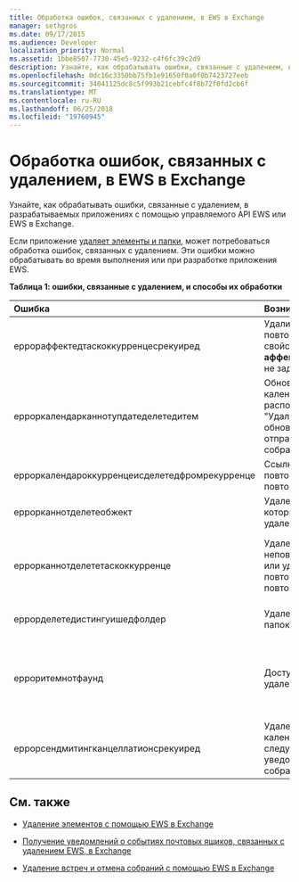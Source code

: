 ```yaml
---
title: Обработка ошибок, связанных с удалением, в EWS в Exchange
manager: sethgros
ms.date: 09/17/2015
ms.audience: Developer
localization_priority: Normal
ms.assetid: 1bbe8507-7730-45e5-9232-c4f6fc39c2d9
description: Узнайте, как обрабатывать ошибки, связанные с удалением, в разрабатываемых приложениях с помощью управляемого API EWS или EWS в Exchange.
ms.openlocfilehash: 0dc16c3350bb75fb1e91650f0a0f0b7423727eeb
ms.sourcegitcommit: 34041125dc8c5f993b21cebfc4f8b72f0fd2cb6f
ms.translationtype: MT
ms.contentlocale: ru-RU
ms.lasthandoff: 06/25/2018
ms.locfileid: "19760945"
---
```

# <a name="handling-deletion-related-errors-in-ews-in-exchange"></a>Обработка ошибок, связанных с удалением, в EWS в Exchange

Узнайте, как обрабатывать ошибки, связанные с удалением, в разрабатываемых приложениях с помощью управляемого API EWS или EWS в Exchange.
  
Если приложение [удаляет элементы и папки](deleting-items-by-using-ews-in-exchange.md), может потребоваться обработка ошибок, связанных с удалением. Эти ошибки можно обрабатывать во время выполнения или при разработке приложения EWS.
  
**Таблица 1: ошибки, связанные с удалением, и способы их обработки**

|**Ошибка**|**Возникает при попытке...**|**Обработать его по...**|
|:-----|:-----|:-----|
|еррораффектедтаскоккурренцесрекуиред  <br/> |Удалить экземпляр повторяющейся задачи, но свойство **аффектедтаскоккурренце** не задано.  <br/> |Установка свойства **аффектедтаскоккурренце** и повторная попытка удаления.  <br/> |
|ерроркалендарканнотупдатеделетедитем  <br/> |Обновление элемента календаря, расположенного в папке "Удаленные", когда обновление приведет к отправке приглашения на собрание участникам.  <br/> |Отмена обновления или перемещение элемента календаря обратно в папку календаря по умолчанию и обновление элемента календаря.  <br/> |
|ерроркалендароккурренцеисделетедфромрекурренце  <br/> |Ссылка на удаленное повторение повторяющейся встречи.  <br/> |Удаление ссылки на удаленный экземпляр.  <br/> |
|еррорканнотделетеобжект  <br/> |Удаление элемента, который не может быть удален.  <br/> |Выход из пробных попыток удалить элемент.  <br/> |
|еррорканнотделететаскоккурренце  <br/> |Удаление неповторяющейся задачи или удаление последнего повторения повторяющейся задачи.  <br/> |Удаление неповторяющейся задачи или завершение попытки удалить последнее вхождение повторяющейся задачи.  <br/> |
|еррорделетедистингуишедфолдер  <br/> |Удаление различающихся папок.  <br/> |Указывает, что невозможно удалить папки по умолчанию.  <br/> |
|ерроритемнотфаунд  <br/> |Доступ к окончательно удаленному элементу.  <br/> |Удаление ссылок на элемент при его удалении из хранилища. При восстановлении элемента убедитесь, что необходимые ссылки на клиенте возобновлены.  <br/> |
|еррорсендмитингканцеллатионсрекуиред  <br/> |Удаление элемента календаря без указания, следует ли отправлять уведомления об отмене собрания.  <br/> |Указание того, что уведомления об отмене собрания должны или не должны отправляться.  <br/> |
   
## <a name="see-also"></a>См. также


- [Удаление элементов с помощью EWS в Exchange](deleting-items-by-using-ews-in-exchange.md)
    
- [Получение уведомлений о событиях почтовых ящиков, связанных с удалением EWS, в Exchange](pull-notifications-for-ews-deletion-related-mailbox-events-in-exchange.md)
    
- [Удаление встреч и отмена собраний с помощью EWS в Exchange](how-to-delete-appointments-and-cancel-meetings-by-using-ews-in-exchange.md)
    

